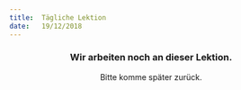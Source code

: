 ```yaml
---
title:  Tägliche Lektion
date:   19/12/2018
---
```


### <center>Wir arbeiten noch an dieser Lektion.</center>
<center>Bitte komme später zurück.</center>